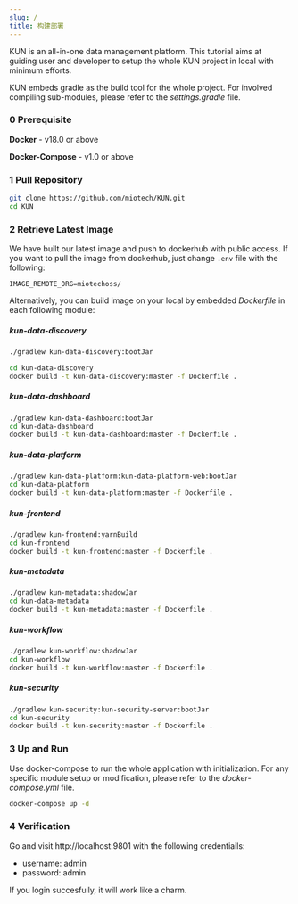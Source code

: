 ```yaml
---
slug: /
title: 构建部署
---
```


KUN is an all-in-one data management platform. This tutorial aims at guiding user and developer to setup the whole KUN project in local with minimum efforts.

KUN embeds gradle as the build tool for the whole project. For involved compiling sub-modules, please refer to the *settings.gradle* file.

### 0 Prerequisite
**Docker**  -  v18.0 or above

**Docker-Compose** -  v1.0 or above

### 1 Pull Repository
``` bash
git clone https://github.com/miotech/KUN.git
cd KUN
```

### 2 Retrieve Latest Image
We have built our latest image and push to dockerhub with public access. If you want to pull the image from dockerhub, just change `.env` file with the following:
```
IMAGE_REMOTE_ORG=miotechoss/ 
```
Alternatively, you can build image on your local by embedded *Dockerfile* in each following module:

#####  kun-data-discovery

```bash
./gradlew kun-data-discovery:bootJar

cd kun-data-discovery
docker build -t kun-data-discovery:master -f Dockerfile .
```

#####  kun-data-dashboard
```bash
./gradlew kun-data-dashboard:bootJar
cd kun-data-dashboard
docker build -t kun-data-dashboard:master -f Dockerfile .
```

#####  kun-data-platform
```bash
./gradlew kun-data-platform:kun-data-platform-web:bootJar
cd kun-data-platform
docker build -t kun-data-platform:master -f Dockerfile .
```

#####  kun-frontend
```bash
./gradlew kun-frontend:yarnBuild
cd kun-frontend
docker build -t kun-frontend:master -f Dockerfile .
```

#####  kun-metadata
```bash
./gradlew kun-metadata:shadowJar
cd kun-data-metadata
docker build -t kun-metadata:master -f Dockerfile .
```

#####  kun-workflow
```bash
./gradlew kun-workflow:shadowJar
cd kun-workflow
docker build -t kun-workflow:master -f Dockerfile .
```

#####  kun-security
```bash
./gradlew kun-security:kun-security-server:bootJar
cd kun-security
docker build -t kun-security:master -f Dockerfile .
```

### 3 Up and Run
Use docker-compose to run the whole application with initialization. For any specific module setup or modification, please refer to the *docker-compose.yml* file.
```bash
docker-compose up -d
```

### 4 Verification
Go and visit http://localhost:9801 with the following credentiails:
 - username: admin
 - password: admin
 
If you login succesfully, it will work like a charm.
